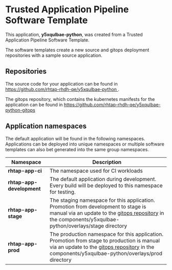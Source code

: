 # Trusted Application Pipeline Software Template

This application, **y5xqulbae-python**, was created from a Trusted Application Pipeline Software Template.

The software templates create a new source and gitops deployment repositories with a sample source application. 

## Repositories

The source code for your application can be found in [https://github.com/rhtap-rhdh-qe/y5xqulbae-python ](https://github.com/rhtap-rhdh-qe/y5xqulbae-python ).
 
The gitops repository, which contains the kubernetes manifests for the application can be found in 
[https://github.com/rhtap-rhdh-qe/y5xqulbae-python-gitops ](https://github.com/rhtap-rhdh-qe/y5xqulbae-python-gitops ) 

## Application namespaces 

The default application will be found in the following namespaces. Applications can be deployed into unique namespaces or multiple software templates can also bet generated into the same group namespaces.  

|  Namespace   |  Description   |  
| -------- | -------- |
| **rhtap-app-ci** | The namespace used for CI workloads |
| **rhtap-app-development** | The default application during development. Every build will be deployed to this namespace for testing. |
| **rhtap-app-stage** | The staging namespace for this application. Promotion from development to stage is manual via an update to the [gitops repository](https://github.com/rhtap-rhdh-qe/y5xqulbae-python-gitops ) in the components/y5xqulbae-python/overlays/stage directory |
| **rhtap-app-prod** | The production namespace for this application. Promotion from stage to production is manual via an update to the [gitops repository](https://github.com/rhtap-rhdh-qe/y5xqulbae-python-gitops ) in the components/y5xqulbae-python/overlays/prod directory |
